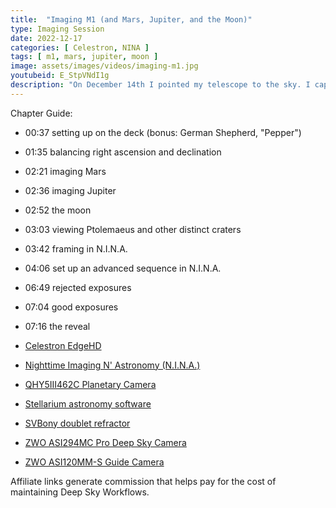 ```yaml
---
title:  "Imaging M1 (and Mars, Jupiter, and the Moon)"
type: Imaging Session
date: 2022-12-17
categories: [ Celestron, NINA ]
tags: [ m1, mars, jupiter, moon ]
image: assets/images/videos/imaging-m1.jpg
youtubeid: E_StpVNdI1g
description: "On December 14th I pointed my telescope to the sky. I captured Mars, Jupiter, and the moon with my planetary QHY5III462C before I switched to the deep sky ASI294MC Pro. After setting up an advanced script in N.I.N.A., I let it run all night and used the results to create my best picture of the Crab Nebula to date. It's all documented including setting up and balancing my rig."
---
```


Chapter Guide:

- 00:37 setting up on the deck (bonus: German Shepherd, "Pepper")
- 01:35 balancing right ascension and declination
- 02:21 imaging Mars
- 02:36 imaging Jupiter
- 02:52 the moon
- 03:03 viewing Ptolemaeus and other distinct craters
- 03:42 framing in N.I.N.A.
- 04:06 set up an advanced sequence in N.I.N.A.
- 06:49 rejected exposures
- 07:04 good exposures
- 07:16 the reveal

- [Celestron EdgeHD](https://amzn.to/3hAloxD)
- [Nighttime Imaging N' Astronomy (N.I.N.A.)](https://nighttime-imaging.eu/)
- [QHY5III462C Planetary Camera](https://amzn.to/3WnUxng)
- [Stellarium astronomy software](http://stellarium.org/)
- [SVBony doublet refractor](https://amzn.to/3HH0984)
- [ZWO ASI294MC Pro Deep Sky Camera](https://amzn.to/3YK3bi7)
- [ZWO ASI120MM-S Guide Camera](https://amzn.to/3YyKr4Y)

Affiliate links generate commission that helps pay for the cost of maintaining Deep Sky Workflows.